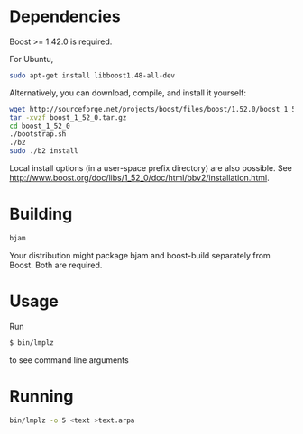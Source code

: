 Dependencies
============

Boost >= 1.42.0 is required.

For Ubuntu,
```bash
sudo apt-get install libboost1.48-all-dev
```

Alternatively, you can download, compile, and install it yourself:

```bash
wget http://sourceforge.net/projects/boost/files/boost/1.52.0/boost_1_52_0.tar.gz/download -O boost_1_52_0.tar.gz
tar -xvzf boost_1_52_0.tar.gz
cd boost_1_52_0
./bootstrap.sh
./b2
sudo ./b2 install
```

Local install options (in a user-space prefix directory) are also possible. See http://www.boost.org/doc/libs/1_52_0/doc/html/bbv2/installation.html.


Building
========

```bash
bjam
```
Your distribution might package bjam and boost-build separately from Boost.  Both are required.

Usage
=====

Run
```bash
$ bin/lmplz
```
to see command line arguments

Running
=======

```bash
bin/lmplz -o 5 <text >text.arpa
```
